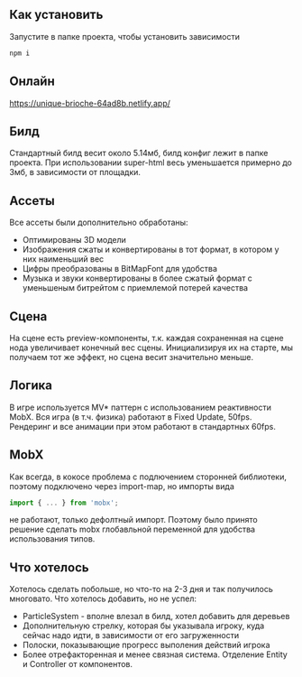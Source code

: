 ## Как установить

Запустите в папке проекта, чтобы установить зависимости
```sh
npm i
```

## Онлайн

https://unique-brioche-64ad8b.netlify.app/

## Билд

Стандартный билд весит около 5.14мб, билд конфиг лежит в папке проекта.
При использовании super-html весь уменьшается примерно до 3мб, в зависимости от площадки.

## Ассеты

Все ассеты были дополнительно обработаны:
  - Оптимированы 3D модели
  - Изображения сжаты и конвертированы в тот формат, в котором у них наименьший вес
  - Цифры преобразованы в BitMapFont для удобства
  - Музыка и звуки конвертированы в более сжатый формат с уменьшеным битрейтом с приемлемой потерей качества

## Сцена

На сцене есть preview-компоненты, т.к. каждая сохраненная на сцене нода увеличивает конечный вес сцены. Инициализируя их на старте, мы получаем тот же эффект, но сцена весит значительно меньше.

## Логика

В игре используется MV* паттерн с использованием реактивности MobX. Вся игра (в т.ч. физика) работают в Fixed Update, 50fps.
Рендеринг и все анимации при этом работают в стандартных 60fps.

## MobX

Как всегда, в кокосе проблема с подлючением сторонней библиотеки, поэтому подключено через import-map, но импорты вида
```js
import { ... } from 'mobx';
```
не работают, только дефолтный импорт.
Поэтому было принято решение сделать mobx глобавльной переменной для удобства использования типов.

## Что хотелось

Хотелось сделать побольше, но что-то на 2-3 дня и так получилось многовато.
Что хотелось добавить, но не успел:
  - ParticleSystem - вполне влезал в билд, хотел добавить для деревьев
  - Дополнительную стрелку, которая бы указывала игроку, куда сейчас надо идти, в зависимости от его загруженности
  - Полоски, показывающие прогресс выполения действий игрока
  - Более отрефакторенная и менее связная система. Отделение Entity и Controller от компонентов.
